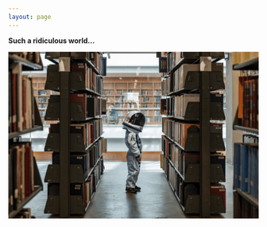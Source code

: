 ```yaml
---
layout: page
---
```


**Such a ridiculous world...**

![astronaut_child](/images/cover/astronaut_child.png)